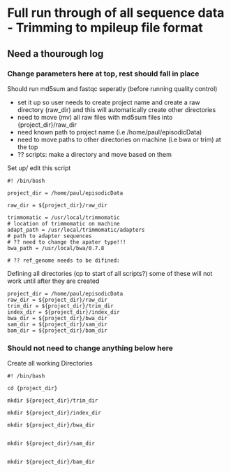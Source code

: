 # Full run through of all sequence data - Trimming to mpileup file format
## Need a thourough log
### Change parameters here at top, rest should fall in place
Should run md5sum and fastqc seperatly (before running quality control)
  - set it up so user needs to create project name and create a raw directory (raw_dir) and this will automatically create other directories
  - need to move (mv) all raw files with md5sum files into {project_dir}/raw_dir
  - need known path to project name (i.e /home/paul/episodicData)
  - need to move paths to other directories on machine (i.e bwa or trim) at the top
  - ?? scripts: make a directory and move based on them

Set up/ edit this script

```
#! /bin/bash

project_dir = /home/paul/episodicData

raw_dir = ${project_dir}/raw_dir

trimmomatic = /usr/local/trimmomatic
# location of trimmomatic on machine
adapt_path = /usr/local/trimmomatic/adapters
# path to adapter sequences
# ?? need to change the apater type!!!
bwa_path = /usr/local/bwa/0.7.8

# ?? ref_genome needs to be difined:

```

Defining all directories (cp to start of all scripts?)
some of these will not work until after they are created
```
project_dir = /home/paul/episodicData
raw_dir = ${project_dir}/raw_dir
trim_dir = ${project_dir}/trim_dir
index_dir = ${project_dir}/index_dir
bwa_dir = ${project_dir}/bwa_dir
sam_dir = ${project_dir}/sam_dir
bam_dir = ${project_dir}/bam_dir 

```



### Should not need to change anything below here

Create all working Directories
```
#! /bin/bash

cd {project_dir}

mkdir ${project_dir}/trim_dir

mkdir ${project_dir}/index_dir

mkdir ${project_dir}/bwa_dir


mkdir ${project_dir}/sam_dir


mkdir ${project_dir}/bam_dir

```





